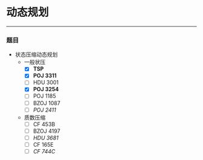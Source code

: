 # 动态规划
------
### 题目
- 状态压缩动态规划
	- 一般状压
		- [x]  **TSP**
		- [x]  **POJ 3311**
		- [ ]  HDU 3001
		- [X]  **POJ 3254**
		- [ ]  POJ 1185
		- [ ]  BZOJ 1087
		- [ ] *POJ 2411*
	- 质数压缩
		- [ ]  CF 453B
		- [ ]  BZOJ 4197
		- [ ] *HDU 3681*
		- [ ]  CF 165E
		- [ ] *CF 744C*
